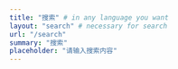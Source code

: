 ```yaml
---
title: "搜索" # in any language you want
layout: "search" # necessary for search
url: "/search"
summary: "搜索"
placeholder: "请输入搜索内容"
---
```

